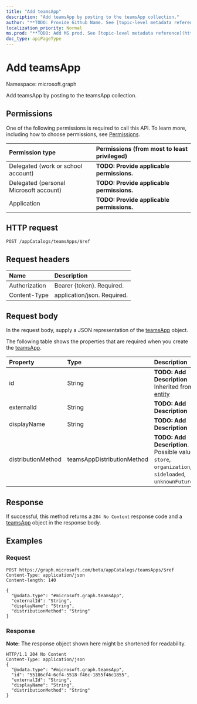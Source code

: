```yaml
---
title: "Add teamsApp"
description: "Add teamsApp by posting to the teamsApp collection."
author: "**TODO: Provide Github Name. See [topic-level metadata reference](https://msgo.azurewebsites.net/add/document/guidelines/metadata.html#topic-level-metadata)**"
localization_priority: Normal
ms.prod: "**TODO: Add MS prod. See [topic-level metadata reference](https://msgo.azurewebsites.net/add/document/guidelines/metadata.html#topic-level-metadata)**"
doc_type: apiPageType
---
```


# Add teamsApp
Namespace: microsoft.graph

Add teamsApp by posting to the teamsApp collection.

## Permissions
One of the following permissions is required to call this API. To learn more, including how to choose permissions, see [Permissions](/concepts/permissions-reference.md).

|Permission type|Permissions (from most to least privileged)|
|:---|:---|
|Delegated (work or school account)|**TODO: Provide applicable permissions.**|
|Delegated (personal Microsoft account)|**TODO: Provide applicable permissions.**|
|Application|**TODO: Provide applicable permissions.**|

## HTTP request

<!-- {
  "blockType": "ignored"
}
-->
``` http
POST /appCatalogs/teamsApps/$ref
```

## Request headers
|Name|Description|
|:---|:---|
|Authorization|Bearer {token}. Required.|
|Content-Type|application/json. Required.|

## Request body
In the request body, supply a JSON representation of the [teamsApp](../resources/teamsapp.md) object.

The following table shows the properties that are required when you create the [teamsApp](../resources/teamsapp.md).

|Property|Type|Description|
|:---|:---|:---|
|id|String|**TODO: Add Description** Inherited from [entity](../resources/entity.md)|
|externalId|String|**TODO: Add Description**|
|displayName|String|**TODO: Add Description**|
|distributionMethod|teamsAppDistributionMethod|**TODO: Add Description**. Possible values are: `store`, `organization`, `sideloaded`, `unknownFutureValue`.|



## Response

If successful, this method returns a `204 No Content` response code and a [teamsApp](../resources/teamsapp.md) object in the response body.

## Examples

### Request
<!-- {
  "blockType": "request",
  "name": "create_teamsapp_from_"
}
-->
``` http
POST https://graph.microsoft.com/beta/appCatalogs/teamsApps/$ref
Content-Type: application/json
Content-length: 140

{
  "@odata.type": "#microsoft.graph.teamsApp",
  "externalId": "String",
  "displayName": "String",
  "distributionMethod": "String"
}
```


### Response
**Note:** The response object shown here might be shortened for readability.
<!-- {
  "blockType": "response",
  "truncated": true,
  "@odata.type": "microsoft.graph.teamsapp"
}
-->
``` http
HTTP/1.1 204 No Content
Content-Type: application/json
{
  "@odata.type": "#microsoft.graph.teamsApp",
  "id": "55186cf4-6cf4-5518-f46c-1855f46c1855",
  "externalId": "String",
  "displayName": "String",
  "distributionMethod": "String"
}
```

